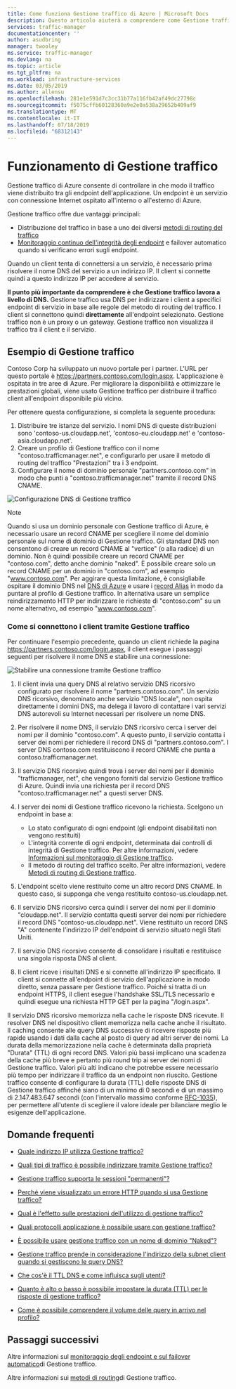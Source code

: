 ```yaml
---
title: Come funziona Gestione traffico di Azure | Microsoft Docs
description: Questo articolo aiuterà a comprendere come Gestione traffico instrada il traffico per garantire prestazioni e disponibilità elevate delle applicazioni Web
services: traffic-manager
documentationcenter: ''
author: asudbring
manager: twooley
ms.service: traffic-manager
ms.devlang: na
ms.topic: article
ms.tgt_pltfrm: na
ms.workload: infrastructure-services
ms.date: 03/05/2019
ms.author: allensu
ms.openlocfilehash: 281e1e591d7c3cc31b77a116fb42af49dc27798c
ms.sourcegitcommit: f5075cffb60128360a9e2e0a538a29652b409af9
ms.translationtype: MT
ms.contentlocale: it-IT
ms.lasthandoff: 07/18/2019
ms.locfileid: "68312143"
---
```

# <a name="how-traffic-manager-works"></a>Funzionamento di Gestione traffico

Gestione traffico di Azure consente di controllare in che modo il traffico viene distribuito tra gli endpoint dell'applicazione. Un endpoint è un servizio con connessione Internet ospitato all'interno o all'esterno di Azure.

Gestione traffico offre due vantaggi principali:

- Distribuzione del traffico in base a uno dei diversi [metodi di routing del traffico](traffic-manager-routing-methods.md)
- [Monitoraggio continuo dell'integrità degli endpoint](traffic-manager-monitoring.md) e failover automatico quando si verificano errori sugli endpoint.

Quando un client tenta di connettersi a un servizio, è necessario prima risolvere il nome DNS del servizio a un indirizzo IP. Il client si connette quindi a questo indirizzo IP per accedere al servizio.

**Il punto più importante da comprendere è che Gestione traffico lavora a livello di DNS.**  Gestione traffico usa DNS per indirizzare i client a specifici endpoint di servizio in base alle regole del metodo di routing del traffico. I client si connettono quindi **direttamente** all'endpoint selezionato. Gestione traffico non è un proxy o un gateway. Gestione traffico non visualizza il traffico tra il client e il servizio.

## <a name="traffic-manager-example"></a>Esempio di Gestione traffico

Contoso Corp ha sviluppato un nuovo portale per i partner. L'URL per questo portale è https://partners.contoso.com/login.aspx. L'applicazione è ospitata in tre aree di Azure. Per migliorare la disponibilità e ottimizzare le prestazioni globali, viene usato Gestione traffico per distribuire il traffico client all'endpoint disponibile più vicino.

Per ottenere questa configurazione, si completa la seguente procedura:

1. Distribuire tre istanze del servizio. I nomi DNS di queste distribuzioni sono 'contoso-us.cloudapp.net', 'contoso-eu.cloudapp.net' e 'contoso-asia.cloudapp.net'.
1. Creare un profilo di Gestione traffico con il nome "contoso.trafficmanager.net", e configurarlo per usare il metodo di routing del traffico "Prestazioni" tra i 3 endpoint.
1. Configurare il nome di dominio personale "partners.contoso.com" in modo che punti a "contoso.trafficmanager.net" tramite il record DNS CNAME.

![Configurazione DNS di Gestione traffico][1]

> [!NOTE]
> Quando si usa un dominio personale con Gestione traffico di Azure, è necessario usare un record CNAME per scegliere il nome del dominio personale sul nome di dominio di Gestione traffico. Gli standard DNS non consentono di creare un record CNAME al "vertice" (o alla radice) di un dominio. Non è quindi possibile creare un record CNAME per "contoso.com", detto anche dominio "naked". È possibile creare solo un record CNAME per un dominio in "contoso.com", ad esempio "www.contoso.com". Per aggirare questa limitazione, è consigliabile ospitare il dominio DNS nel [DNS di Azure](../dns/dns-overview.md) e usare i [record Alias](../dns/tutorial-alias-tm.md) in modo da puntare al profilo di Gestione traffico. In alternativa usare un semplice reindirizzamento HTTP per indirizzare le richieste di "contoso.com" su un nome alternativo, ad esempio "www.contoso.com".

### <a name="how-clients-connect-using-traffic-manager"></a>Come si connettono i client tramite Gestione traffico

Per continuare l'esempio precedente, quando un client richiede la pagina https://partners.contoso.com/login.aspx, il client esegue i passaggi seguenti per risolvere il nome DNS e stabilire una connessione:

![Stabilire una connessione tramite Gestione traffico][2]

1. Il client invia una query DNS al relativo servizio DNS ricorsivo configurato per risolvere il nome "partners.contoso.com". Un servizio DNS ricorsivo, denominato anche servizio "DNS locale", non ospita direttamente i domini DNS, ma delega il lavoro di contattare i vari servizi DNS autorevoli su Internet necessari per risolvere un nome DNS.
2. Per risolvere il nome DNS, il servizio DNS ricorsivo cerca i server dei nomi per il dominio "contoso.com". A questo punto, il servizio contatta i server dei nomi per richiedere il record DNS di "partners.contoso.com". I server DNS contoso.com restituiscono il record CNAME che punta a contoso.trafficmanager.net.
3. Il servizio DNS ricorsivo quindi trova i server dei nomi per il dominio "trafficmanager, net", che vengono forniti dal servizio Gestione traffico di Azure. Quindi invia una richiesta per il record DNS "contoso.trafficmanager.net" a questi server DNS.
4. I server dei nomi di Gestione traffico ricevono la richiesta. Scelgono un endpoint in base a:

    - Lo stato configurato di ogni endpoint (gli endpoint disabilitati non vengono restituiti)
    - L'integrità corrente di ogni endpoint, determinata dai controlli di integrità di Gestione traffico. Per altre informazioni, vedere [Informazioni sul monitoraggio di Gestione traffico](traffic-manager-monitoring.md).
    - Il metodo di routing del traffico scelto. Per altre informazioni, vedere [Metodi di routing di Gestione traffico](traffic-manager-routing-methods.md).

5. L'endpoint scelto viene restituito come un altro record DNS CNAME. In questo caso, si supponga che venga restituito contoso-us.cloudapp.net.
6. Il servizio DNS ricorsivo cerca quindi i server dei nomi per il dominio "cloudapp.net". Il servizio contatta questi server dei nomi per richiedere il record DNS "contoso-us.cloudapp.net". Viene restituito un record DNS "A" contenente l'indirizzo IP dell'endpoint di servizio situato negli Stati Uniti.
7. Il servizio DNS ricorsivo consente di consolidare i risultati e restituisce una singola risposta DNS al client.
8. Il client riceve i risultati DNS e si connette all'indirizzo IP specificato. Il client si connette all'endpoint di servizio dell'applicazione in modo diretto, senza passare per Gestione traffico. Poiché si tratta di un endpoint HTTPS, il client esegue l'handshake SSL/TLS necessario e quindi esegue una richiesta HTTP GET per la pagina "/login.aspx".

Il servizio DNS ricorsivo memorizza nella cache le risposte DNS ricevute. Il resolver DNS nel dispositivo client memorizza nella cache anche il risultato. Il caching consente alle query DNS successive di ricevere risposte più rapide usando i dati dalla cache al posto di query ad altri server dei nomi. La durata della memorizzazione nella cache è determinata dalla proprietà "Durata" (TTL) di ogni record DNS. Valori più bassi implicano una scadenza della cache più breve e pertanto più round trip ai server dei nomi di Gestione traffico. Valori più alti indicano che potrebbe essere necessario più tempo per indirizzare il traffico da un endpoint non riuscito. Gestione traffico consente di configurare la durata (TTL) delle risposte DNS di Gestione traffico affinché siano di un minimo di 0 secondi e di un massimo di 2.147.483.647 secondi (con l'intervallo massimo conforme [RFC-1035](https://www.ietf.org/rfc/rfc1035.txt)), per permettere all'utente di scegliere il valore ideale per bilanciare meglio le esigenze dell'applicazione.

## <a name="faqs"></a>Domande frequenti

* [Quale indirizzo IP utilizza Gestione traffico?](https://docs.microsoft.com/azure/traffic-manager/traffic-manager-faqs#what-ip-address-does-traffic-manager-use)

* [Quali tipi di traffico è possibile indirizzare tramite Gestione traffico?](https://docs.microsoft.com/azure/traffic-manager/traffic-manager-faqs#what-types-of-traffic-can-be-routed-using-traffic-manager)

* [Gestione traffico supporta le sessioni "permanenti"?](https://docs.microsoft.com/azure/traffic-manager/traffic-manager-faqs#does-traffic-manager-support-sticky-sessions)

* [Perché viene visualizzato un errore HTTP quando si usa Gestione traffico?](https://docs.microsoft.com/azure/traffic-manager/traffic-manager-faqs#why-am-i-seeing-an-http-error-when-using-traffic-manager)

* [Qual è l'effetto sulle prestazioni dell'utilizzo di gestione traffico?](https://docs.microsoft.com/azure/traffic-manager/traffic-manager-faqs#what-is-the-performance-impact-of-using-traffic-manager)

* [Quali protocolli applicazione è possibile usare con gestione traffico?](https://docs.microsoft.com/azure/traffic-manager/traffic-manager-faqs#what-application-protocols-can-i-use-with-traffic-manager)

* [È possibile usare gestione traffico con un nome di dominio "Naked"?](https://docs.microsoft.com/azure/traffic-manager/traffic-manager-faqs#can-i-use-traffic-manager-with-a-naked-domain-name)

* [Gestione traffico prende in considerazione l'indirizzo della subnet client quando si gestiscono le query DNS?](https://docs.microsoft.com/azure/traffic-manager/traffic-manager-faqs#does-traffic-manager-consider-the-client-subnet-address-when-handling-dns-queries)

* [Che cos'è il TTL DNS e come influisca sugli utenti?](https://docs.microsoft.com/azure/traffic-manager/traffic-manager-faqs#what-is-dns-ttl-and-how-does-it-impact-my-users)

* [Quanto è alto o basso è possibile impostare la durata (TTL) per le risposte di gestione traffico?](https://docs.microsoft.com/azure/traffic-manager/traffic-manager-faqs#how-high-or-low-can-i-set-the-ttl-for-traffic-manager-responses)

* [Come è possibile comprendere il volume delle query in arrivo nel profilo?](https://docs.microsoft.com/azure/traffic-manager/traffic-manager-faqs#how-can-i-understand-the-volume-of-queries-coming-to-my-profile)

## <a name="next-steps"></a>Passaggi successivi

Altre informazioni sul [monitoraggio degli endpoint e sul failover automatico](traffic-manager-monitoring.md)di Gestione traffico.

Altre informazioni sui [metodi di routing](traffic-manager-routing-methods.md)di Gestione traffico.

<!--Image references-->
[1]: ./media/traffic-manager-how-traffic-manager-works/dns-configuration.png
[2]: ./media/traffic-manager-how-traffic-manager-works/flow.png

